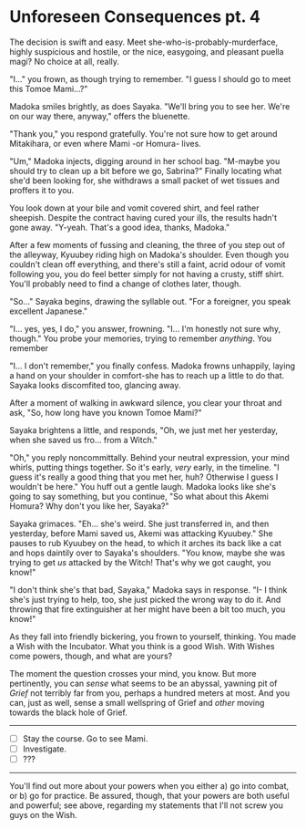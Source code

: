 # Unforeseen Consequences pt. 4

The decision is swift and easy. Meet she-who-is-probably-murderface, highly suspicious and hostile, or the nice, easygoing, and pleasant puella magi? No choice at all, really.

"I..." you frown, as though trying to remember. "I guess I should go to meet this Tomoe Mami...?"

Madoka smiles brightly, as does Sayaka. "We'll bring you to see her. We're on our way there, anyway," offers the bluenette.

"Thank you," you respond gratefully. You're not sure how to get around Mitakihara, or even where Mami -or Homura- lives.

"Um," Madoka injects, digging around in her school bag. "M-maybe you should try to clean up a bit before we go, Sabrina?" Finally locating what she'd been looking for, she withdraws a small packet of wet tissues and proffers it to you.

You look down at your bile and vomit covered shirt, and feel rather sheepish. Despite the contract having cured your ills, the results hadn't gone away. "Y-yeah. That's a good idea, thanks, Madoka."

After a few moments of fussing and cleaning, the three of you step out of the alleyway, Kyuubey riding high on Madoka's shoulder. Even though you couldn't clean off everything, and there's still a faint, acrid odour of vomit following you, you do feel better simply for not having a crusty, stiff shirt. You'll probably need to find a change of clothes later, though.

"So..." Sayaka begins, drawing the syllable out. "For a foreigner, you speak excellent Japanese."

"I... yes, yes, I do," you answer, frowning. "I... I'm honestly not sure why, though." You probe your memories, trying to remember *anything*. You remember

"I... I don't remember," you finally confess. Madoka frowns unhappily, laying a hand on your shoulder in comfort-she has to reach up a little to do that. Sayaka looks discomfited too, glancing away.

After a moment of walking in awkward silence, you clear your throat and ask, "So, how long have you known Tomoe Mami?"

Sayaka brightens a little, and responds, "Oh, we just met her yesterday, when she saved us fro... from a Witch."

"Oh," you reply noncommittally. Behind your neutral expression, your mind whirls, putting things together. So it's early, *very* early, in the timeline. "I guess it's really a good thing that you met her, huh? Otherwise I guess I wouldn't be here." You huff out a gentle laugh. Madoka looks like she's going to say something, but you continue, "So what about this Akemi Homura? Why don't you like her, Sayaka?"

Sayaka grimaces. "Eh... she's weird. She just transferred in, and then yesterday, before Mami saved us, Akemi was attacking Kyuubey." She pauses to rub Kyuubey on the head, to which it arches its back like a cat and hops daintily over to Sayaka's shoulders. "You know, maybe she was trying to get *us* attacked by the Witch! That's why we got caught, you know!"

"I don't think she's that bad, Sayaka," Madoka says in response. "I- I think she's just trying to help, too, she just picked the wrong way to do it. And throwing that fire extinguisher at her might have been a bit too much, you know!"

As they fall into friendly bickering, you frown to yourself, thinking. You made a Wish with the Incubator. What you think is a good Wish. With Wishes come powers, though, and what are yours?

The moment the question crosses your mind, you know. But more pertinently, you can *sense* what seems to be an abyssal, yawning pit of *Grief* not terribly far from you, perhaps a hundred meters at most. And you can, just as well, sense a small wellspring of Grief and *other* moving towards the black hole of Grief.

---

- [ ] Stay the course. Go to see Mami.
- [ ] Investigate.
- [ ] ???

---

You'll find out more about your powers when you either a) go into combat, or b) go for practice. Be assured, though, that your powers are both useful and powerful; see above, regarding my statements that I'll not screw you guys on the Wish.

